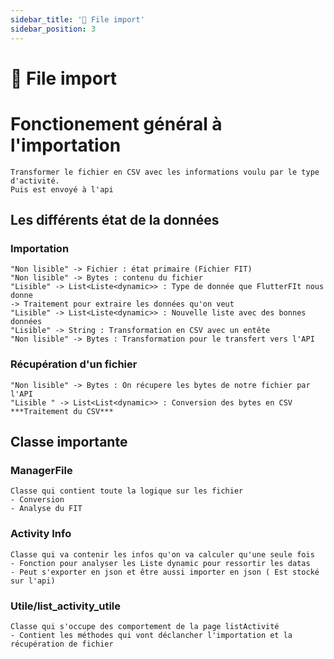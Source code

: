 ```yaml
---
sidebar_title: '📁 File import'
sidebar_position: 3
---
```


# 📁 File import

# Fonctionement général à l'importation

    Transformer le fichier en CSV avec les informations voulu par le type d'activité.
    Puis est envoyé à l'api 

## Les différents état de la données 

### Importation 

    "Non lisible" -> Fichier : état primaire (Fichier FIT)
    "Non lisible" -> Bytes : contenu du fichier
    "Lisible" -> List<Liste<dynamic>> : Type de donnée que FlutterFIt nous donne 
    -> Traitement pour extraire les données qu'on veut 
    "Lisible" -> List<Liste<dynamic>> : Nouvelle liste avec des bonnes données 
    "Lisible" -> String : Transformation en CSV avec un entête 
    "Non lisible" -> Bytes : Transformation pour le transfert vers l'API


### Récupération d'un fichier 

    "Non lisible" -> Bytes : On récupere les bytes de notre fichier par l'API 
    "Lisible " -> List<List<dynamic>> : Conversion des bytes en CSV 
    ***Traitement du CSV***

## Classe importante 

### ManagerFile 

    Classe qui contient toute la logique sur les fichier
    - Conversion 
    - Analyse du FIT 

### Activity Info 

    Classe qui va contenir les infos qu'on va calculer qu'une seule fois 
    - Fonction pour analyser les Liste dynamic pour ressortir les datas
    - Peut s'exporter en json et être aussi importer en json ( Est stocké sur l'api)

### Utile/list_activity_utile 

    Classe qui s'occupe des comportement de la page listActivité 
    - Contient les méthodes qui vont déclancher l'importation et la récupération de fichier 